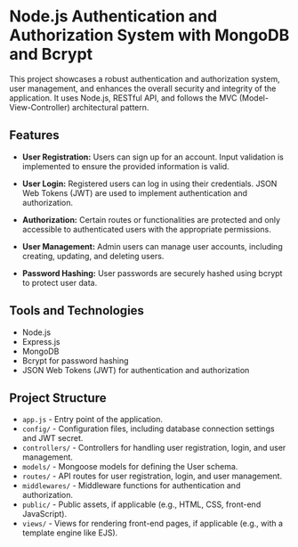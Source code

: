 # Node.js Authentication and Authorization System with MongoDB and Bcrypt

This project showcases a robust authentication and authorization system, user management, and enhances the overall security and integrity of the application. It uses Node.js, RESTful API, and follows the MVC (Model-View-Controller) architectural pattern.

## Features

- **User Registration:** Users can sign up for an account. Input validation is implemented to ensure the provided information is valid.

- **User Login:** Registered users can log in using their credentials. JSON Web Tokens (JWT) are used to implement authentication and authorization.

- **Authorization:** Certain routes or functionalities are protected and only accessible to authenticated users with the appropriate permissions.

- **User Management:** Admin users can manage user accounts, including creating, updating, and deleting users.

- **Password Hashing:** User passwords are securely hashed using bcrypt to protect user data.

## Tools and Technologies

- Node.js
- Express.js
- MongoDB
- Bcrypt for password hashing
- JSON Web Tokens (JWT) for authentication and authorization

## Project Structure

- `app.js` - Entry point of the application.
- `config/` - Configuration files, including database connection settings and JWT secret.
- `controllers/` - Controllers for handling user registration, login, and user management.
- `models/` - Mongoose models for defining the User schema.
- `routes/` - API routes for user registration, login, and user management.
- `middlewares/` - Middleware functions for authentication and authorization.
- `public/` - Public assets, if applicable (e.g., HTML, CSS, front-end JavaScript).
- `views/` - Views for rendering front-end pages, if applicable (e.g., with a template engine like EJS).




